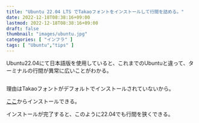```yaml
---
title: "Ubuntu 22.04 LTS でTakaoフォントをインストールして行間を詰める。"
date: 2022-12-18T08:38:16+09:00
lastmod: 2022-12-18T08:38:16+09:00
draft: false
thumbnail: "images/ubuntu.jpg"
categories: [ "インフラ" ]
tags: [ "Ubuntu","tips" ]
---
```


Ubuntu22.04にて日本語版を使用していると、これまでのUbuntuと違って、ターミナルの行間が異常に広いことがわかる。

<div class="img-center"><img src="/images/Screenshot from 2022-12-18 08-34-03.png" alt=""></div>

理由はTakaoフォントがデフォルトでインストールされていないから。

[ここ](apt://fonts-takao)からインストールできる。

インストールが完了すると、このように22.04でも行間を狭くできる。

<div class="img-center"><img src="/images/Screenshot from 2022-12-18 08-36-53.png" alt=""></div>



